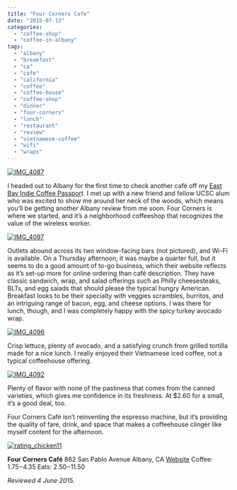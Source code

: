 ```yaml
---
title: "Four Corners Cafe"
date: "2015-07-13"
categories: 
  - "coffee-shop"
  - "coffee-in-albany"
tags: 
  - "albany"
  - "breakfast"
  - "ca"
  - "cafe"
  - "california"
  - "coffee"
  - "coffee-house"
  - "coffee-shop"
  - "dinner"
  - "four-corners"
  - "lunch"
  - "restaurant"
  - "review"
  - "vietnamese-coffee"
  - "wifi"
  - "wraps"
---
```


[![IMG_4087](http://s3.amazonaws.com/thegourmez-wpmedia/2015/06/IMG_4087-410x500.jpg)](http://s3.amazonaws.com/thegourmez-wpmedia/2015/06/IMG_4087.jpg)

I headed out to Albany for the first time to check another café off my [East Bay Indie Coffee Passpor](http://thegourmez.com/tag/indie-coffee-passport/)t. I met up with a new friend and fellow UCSC alum who was excited to show me around her neck of the woods, which means you’ll be getting another Albany review from me soon. Four Corners is where we started, and it’s a neighborhood coffeeshop that recognizes the value of the wireless worker.

[![IMG_4097](http://s3.amazonaws.com/thegourmez-wpmedia/2015/06/IMG_4097-500x352.jpg)](http://s3.amazonaws.com/thegourmez-wpmedia/2015/06/IMG_4097.jpg)

Outlets abound across its two window-facing bars (not pictured), and Wi-Fi is available. On a Thursday afternoon, it was maybe a quarter full, but it seems to do a good amount of to-go business, which their website reflects as it’s set-up more for online ordering than café description. They have classic sandwich, wrap, and salad offerings such as Philly cheesesteaks, BLTs, and egg salads that should please the typical hungry American. Breakfast looks to be their specialty with veggies scrambles, burritos, and an intriguing range of bacon, egg, and cheese options. I was there for lunch, though, and I was completely happy with the spicy turkey avocado wrap.

[![IMG_4096](http://s3.amazonaws.com/thegourmez-wpmedia/2015/06/IMG_4096-500x334.jpg)](http://s3.amazonaws.com/thegourmez-wpmedia/2015/06/IMG_4096.jpg)

Crisp lettuce, plenty of avocado, and a satisfying crunch from grilled tortilla made for a nice lunch. I really enjoyed their Vietnamese iced coffee, not a typical coffeehouse offering.

[![IMG_4092](http://s3.amazonaws.com/thegourmez-wpmedia/2015/06/IMG_4092-449x500.jpg)](http://s3.amazonaws.com/thegourmez-wpmedia/2015/06/IMG_4092.jpg)

Plenty of flavor with none of the pastiness that comes from the canned varieties, which gives me confidence in its freshness. At $2.60 for a small, it’s a good deal, too.

Four Corners Café isn’t reinventing the espresso machine, but it’s providing the quality of fare, drink, and space that makes a coffeehouse clinger like myself content for the afternoon.

[![rating_chicken11](http://s3.amazonaws.com/thegourmez-wpmedia/2009/02/rating_chicken11.gif)](http://s3.amazonaws.com/thegourmez-wpmedia/2009/02/rating_chicken11.gif)

**Four Corners Café** 862 San Pablo Avenue Albany, CA [Website](https://cafefourcorners.cm/) Coffee: $1.75-$4.35 Eats: $2.50-$11.50

_Reviewed 4 June 2015._
